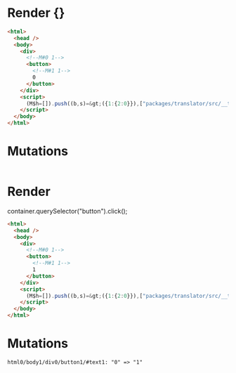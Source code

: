 # Render {}
```html
<html>
  <head />
  <body>
    <div>
      <!--M#0 1-->
      <button>
        <!--M#1 1-->
        0
      </button>
    </div>
    <script>
      (M$h=[]).push((b,s)=&gt;({1:{2:0}}),["packages/translator/src/__tests__/fixtures/basic-component/components/counter.marko_0_clickCount",1,])
    </script>
  </body>
</html>
```

# Mutations
```

```


# Render 
container.querySelector("button").click();

```html
<html>
  <head />
  <body>
    <div>
      <!--M#0 1-->
      <button>
        <!--M#1 1-->
        1
      </button>
    </div>
    <script>
      (M$h=[]).push((b,s)=&gt;({1:{2:0}}),["packages/translator/src/__tests__/fixtures/basic-component/components/counter.marko_0_clickCount",1,])
    </script>
  </body>
</html>
```

# Mutations
```
html0/body1/div0/button1/#text1: "0" => "1"
```